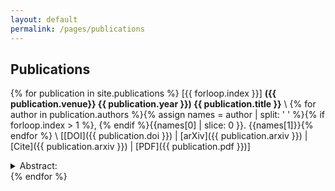 ```yaml
---
layout: default
permalink: /pages/publications
---
```


## Publications

{% for publication in site.publications %}
[{{ forloop.index }}] **({{ publication.venue}} {{ publication.year }}) {{ publication.title }}** \\
{% for author in publication.authors %}{% assign names = author | split: ' ' %}{% if forloop.index > 1 %}, {% endif %}{{names[0] | slice: 0 }}. {{names[1]}}{% endfor %} \\
[[DOI]({{ publication.doi }}) | [arXiv]({{ publication.arxiv }}) | [Cite]({{ publication.arxiv }}) | [PDF]({{ publication.pdf }})]
<details>
  <summary>Abstract:</summary>

  {{ publication.abstract }}
</details>
{% endfor %}
